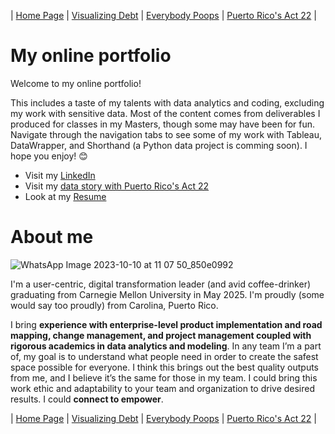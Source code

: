 | [Home Page](https://chrisbori.github.io/My-Online-Portfolio/) | [Visualizing Debt](https://chrisbori.github.io/My-Online-Portfolio/visualizing-government-debt) | [Everybody Poops](https://chrisbori.github.io/My-Online-Portfolio/critique-by-design) | [Puerto Rico's Act 22](https://chrisbori.github.io/My-Online-Portfolio/final-project-part-three) |

# My online portfolio
Welcome to my online portfolio! 

This includes a taste of my talents with data analytics and coding, excluding my work with sensitive data. Most of the content comes from deliverables I produced for classes in my Masters, though some may have been for fun. Navigate through the navigation tabs to see some of my work with Tableau, DataWrapper, and Shorthand (a Python data project is comming soon). I hope you enjoy! 😊

* Visit my [LinkedIn](https://www.linkedin.com/in/candinob/)
* Visit my [data story with Puerto Rico's Act 22](https://carnegiemellon.shorthandstories.com/whats-left-here-puerto-ricos-act-22/index.html)
* Look at my [Resume](https://github.com/chrisbori/My-Online-Portfolio/files/14817600/Christian.Andino.Borrero.Resume.pdf)


# About me

![WhatsApp Image 2023-10-10 at 11 07 50_850e0992](https://github.com/chrisbori/My-Online-Portfolio/assets/157328962/1df218ab-08d0-47a3-9d8e-660c06ea722b)

I'm a user-centric, digital transformation leader (and avid coffee-drinker) graduating from Carnegie Mellon University in May 2025. I'm proudly (some would say too proudly) from Carolina, Puerto Rico. 

I bring **experience with enterprise-level product implementation and road mapping, change management, and project management coupled with rigorous academics in data analytics and modeling**. In any team I’m a part of, my goal is to understand what people need in order to create the safest space possible for everyone. I think this brings out the best quality outputs from me, and I believe it’s the same for those in my team. I could bring this work ethic and adaptability to your team and organization to drive desired results. I could **connect to empower**.

| [Home Page](https://chrisbori.github.io/My-Online-Portfolio/) | [Visualizing Debt](https://chrisbori.github.io/My-Online-Portfolio/visualizing-government-debt) | [Everybody Poops](https://chrisbori.github.io/My-Online-Portfolio/critique-by-design) | [Puerto Rico's Act 22](https://chrisbori.github.io/My-Online-Portfolio/final-project-part-three) |
